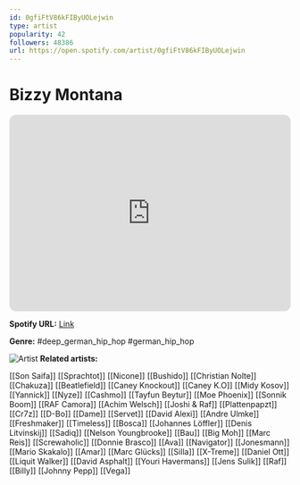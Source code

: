 ```yaml
---
id: 0gfiFtV86kFIByUOLejwin
type: artist
popularity: 42
followers: 48386
url: https://open.spotify.com/artist/0gfiFtV86kFIByUOLejwin
---
```

# Bizzy Montana

<iframe style="border-radius:12px" src="https://open.spotify.com/embed/artist/0gfiFtV86kFIByUOLejwin" width="100%" height="352" frameBorder="0" allowfullscreen="" allow="autoplay; clipboard-write; encrypted-media; fullscreen; picture-in-picture" loading="lazy"></iframe>

**Spotify URL:** [Link](https://open.spotify.com/artist/0gfiFtV86kFIByUOLejwin)

**Genre:**  #deep_german_hip_hop #german_hip_hop

![Artist](https://i.scdn.co/image/ab6761610000e5ebe9d278d53e7e5296d8dcbab1)
**Related artists:**

[[Son Saifa]]
[[Sprachtot]]
[[Nicone]]
[[Bushido]]
[[Christian Nolte]]
[[Chakuza]]
[[Beatlefield]]
[[Caney Knockout]]
[[Caney K.O]]
[[Midy Kosov]]
[[Yannick]]
[[Nyze]]
[[Cashmo]]
[[Tayfun Beytur]]
[[Moe Phoenix]]
[[Sonnik Boom]]
[[RAF Camora]]
[[Achim Welsch]]
[[Joshi & Raf]]
[[Plattenpapzt]]
[[Cr7z]]
[[D-Bo]]
[[Dame]]
[[Servet]]
[[David Alexi]]
[[Andre Ulmke]]
[[Freshmaker]]
[[Timeless]]
[[Bosca]]
[[Johannes Löffler]]
[[Denis Litvinskij]]
[[Sadiq]]
[[Nelson Youngbrooke]]
[[Bau]]
[[Big Moh]]
[[Marc Reis]]
[[Screwaholic]]
[[Donnie Brasco]]
[[Ava]]
[[Navigator]]
[[Jonesmann]]
[[Mario Skakalo]]
[[Amar]]
[[Marc Glücks]]
[[Silla]]
[[X-Treme]]
[[Daniel Ott]]
[[Liquit Walker]]
[[David Asphalt]]
[[Youri Havermans]]
[[Jens Sulik]]
[[Raf]]
[[Billy]]
[[Johnny Pepp]]
[[Vega]]

